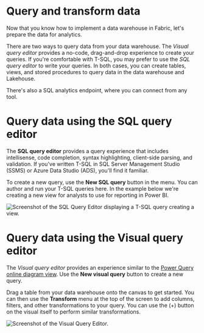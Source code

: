 
# 
# Query and transform data

Now that you know how to implement a data warehouse in Fabric, let's prepare the data for analytics.

There are two ways to query data from your data warehouse. The *Visual query editor* provides a no-code, drag-and-drop experience to create your queries. If you're comfortable with T-SQL, you may prefer to use the *SQL query editor* to write your queries. In both cases, you can create tables, views, and stored procedures to query data in the data warehouse and Lakehouse.

There's also a SQL analytics endpoint, where you can connect from any tool.

### 
# Query data using the SQL query editor

The **SQL query editor** provides a query experience that includes intellisense, code completion, syntax highlighting, client-side parsing, and validation. If you've written T-SQL in SQL Server Management Studio (SSMS) or Azure Data Studio (ADS), you'll find it familiar.

To create a new query, use the **New SQL query** button in the menu. You can author and run your T-SQL queries here. In the example below we're creating a new view for analysts to use for reporting in Power BI.

![Screenshot of the SQL Query Editor displaying a T-SQL query creating a view.](../../wwl/get-started-data-warehouse/media/create-view.png)

### 
# Query data using the Visual query editor

The *Visual query editor* provides an experience similar to the [Power Query online diagram view](/en-us/power-query/diagram-view). Use the **New visual query** button to create a new query.

Drag a table from your data warehouse onto the canvas to get started. You can then use the **Transform** menu at the top of the screen to add columns, filters, and other transformations to your query. You can use the (+) button on the visual itself to perform similar transformations.

![Screenshot of the Visual Query Editor.](../../wwl/get-started-data-warehouse/media/visual-query.png)



